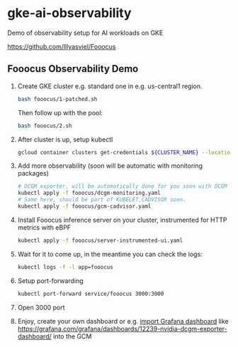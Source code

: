 # gke-ai-observability

Demo of observability setup for AI workloads on GKE

https://github.com/lllyasviel/Fooocus

## Fooocus Observability Demo

1. Create GKE cluster e.g. standard one in e.g. us-central1 region.

   ```bash
   bash fooocus/1-patched.sh
   ```
   
   Then follow up with the pool: 

   ```bash
   bash fooocus/2.sh
   ```

2. After cluster is up, setup kubectl

    ```bash
    gcloud container clusters get-credentials ${CLUSTER_NAME} --location=${REGION}
    ```

3. Add more observability (soon will be automatic with monitoring packages)

   ```bash
   # DCGM exporter, will be automatically done for you soon with DCGM package.
   kubectl apply -f fooocus/dcgm-monitoring.yaml
   # Same here, should be part of KUBELET,CADVISOR soon.
   kubectl apply -f fooocus/gcm-cadvisor.yaml
   ```
   
4. Install Fooocus inference server on your cluster, instrumented for HTTP metrics with eBPF
   
    ```bash
    kubectl apply -f fooocus/server-instrumented-ui.yaml
    ```

5. Wait for it to come up, in the meantime you can check the logs:

   ```bash
   kubectl logs -f -l app=fooocus
   ```
   
6. Setup port-forwarding

   ```bash
   kubectl port-forward service/fooocus 3000:3000
   ```

7. Open 3000 port
8. Enjoy, create your own dashboard or e.g. [import Grafana dashboard](https://cloud.google.com/monitoring/dashboards/import-grafana-dashboards?_gl=1*aklqpu*_ga*MTQ0MjU0NTc5LjE3MDU2OTg1OTc.*_ga_WH2QY8WWF5*MTcxMDIzOTEwOS4xNi4wLjE3MTAyMzkxMDkuMC4wLjA.&_ga=2.5155379.-144254579.1705698597) like https://grafana.com/grafana/dashboards/12239-nvidia-dcgm-exporter-dashboard/ into the GCM

